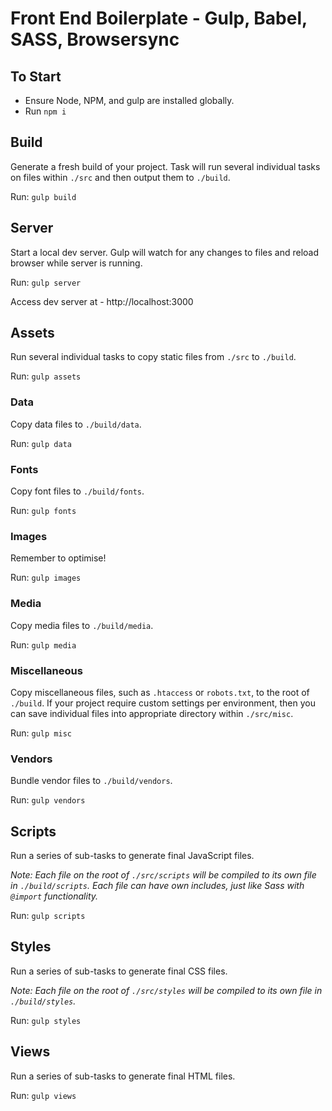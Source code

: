 # Front End Boilerplate - Gulp, Babel, SASS, Browsersync

## To Start

* Ensure Node, NPM, and gulp are installed globally.
* Run `npm i`

## Build


Generate a fresh build of your project. Task will run several individual tasks on files within `./src` and then output them to `./build`.

Run: `gulp build`

## Server

Start a local dev server. Gulp will watch for any changes to files and reload browser while server is running.

Run: `gulp server`

Access dev server at - http://localhost:3000

## Assets

Run several individual tasks to copy static files from `./src` to `./build`.

Run: `gulp assets`

### Data

Copy data files to `./build/data`.

Run: `gulp data`

### Fonts

Copy font files to `./build/fonts`.

Run: `gulp fonts`

### Images

Remember to optimise!

Run: `gulp images`

### Media

Copy media files to `./build/media`.

Run: `gulp media`

### Miscellaneous

Copy miscellaneous files, such as `.htaccess` or `robots.txt`, to the root of `./build`. If your project require custom settings per environment, then you can save individual files into appropriate directory within `./src/misc`.

Run: `gulp misc`

### Vendors

Bundle vendor files to `./build/vendors`. 

Run: `gulp vendors`

## Scripts

Run a series of sub-tasks to generate final JavaScript files. 

*Note: Each file on the root of `./src/scripts` will be compiled to its own file in `./build/scripts`. Each file can have own includes, just like Sass with `@import` functionality.*

Run: `gulp scripts`

## Styles

Run a series of sub-tasks to generate final CSS files.

*Note: Each file on the root of `./src/styles` will be compiled to its own file in `./build/styles`.*

Run: `gulp styles`

## Views

Run a series of sub-tasks to generate final HTML files.

Run: `gulp views`


